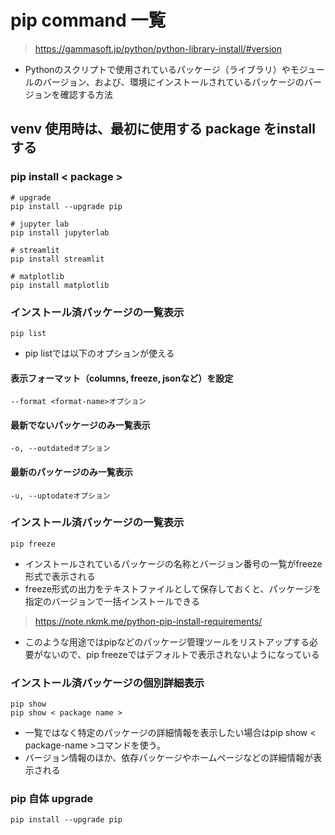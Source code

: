 # pip command 一覧
> https://gammasoft.jp/python/python-library-install/#version
- Pythonのスクリプトで使用されているパッケージ（ライブラリ）やモジュールのバージョン、および、環境にインストールされているパッケージのバージョンを確認する方法
## venv 使用時は、最初に使用する package をinstallする
### pip install < package >
    # upgrade
    pip install --upgrade pip

    # jupyter lab
    pip install jupyterlab

    # streamlit
    pip install streamlit

    # matplotlib
    pip install matplotlib
### インストール済パッケージの一覧表示
    pip list
  - pip listでは以下のオプションが使える
#### 表示フォーマット（columns, freeze, jsonなど）を設定
    --format <format-name>オプション
#### 最新でないパッケージのみ一覧表示
    -o, --outdatedオプション
#### 最新のパッケージのみ一覧表示
    -u, --uptodateオプション
### インストール済パッケージの一覧表示
    pip freeze
- インストールされているパッケージの名称とバージョン番号の一覧がfreeze形式で表示される
- freeze形式の出力をテキストファイルとして保存しておくと、パッケージを指定のバージョンで一括インストールできる
> https://note.nkmk.me/python-pip-install-requirements/
- このような用途ではpipなどのパッケージ管理ツールをリストアップする必要がないので、pip freezeではデフォルトで表示されないようになっている
### インストール済パッケージの個別詳細表示
    pip show
    pip show < package name >
- 一覧ではなく特定のパッケージの詳細情報を表示したい場合はpip show < package-name >コマンドを使う。
- バージョン情報のほか、依存パッケージやホームページなどの詳細情報が表示される
### pip 自体 upgrade
    pip install --upgrade pip
